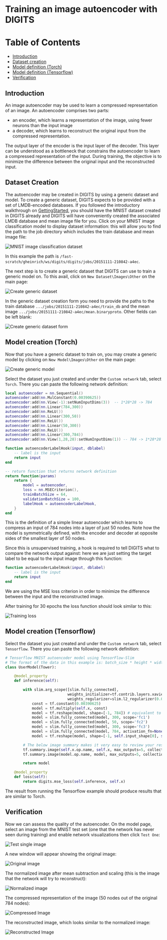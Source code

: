 # Training an image autoencoder with DIGITS

Table of Contents
=================
* [Introduction](#introduction)
* [Dataset creation](#dataset-creation)
* [Model definition (Torch)](#model-creation-torch)
* [Model definition (Tensorflow)](#model-creation-tensorflow)
* [Verification](#verification)

## Introduction

An image autoencoder may be used to learn a compressed representation of an image. An autoencoder comprises two parts:
- an encoder, which learns a representation of the image, using fewer neurons than the input image
- a decoder, which learns to reconstruct the original input from the compressed representation.

The output layer of the encoder is the input layer of the decoder. This layer can be understood as a bottleneck that constrains the autoencoder to learn a compressed representation of the input.
During training, the objective is to minimize the difference between the original input and the reconstructed input.

## Dataset Creation

The autoencoder may be created in DIGITS by using a generic dataset and model. To create a generic dataset, DIGITS expects to be provided with a set of LMDB-encoded databases.
If you followed the introductory walkthrough on [GettingStarted](../../docs/GettingStarted.md), you should have the MNIST dataset created in DIGITS already and DIGITS will have conveniently created the associated LMDB database and mean image file for you.
Click on your MNIST image classification model to display dataset information: this will allow you to find the path to the job directory which includes the train database and mean image file:

![MNIST image classification dataset](mnist-classification-dataset.png)

In this example the path is `/fast-scratch/gheinrich/ws/digits/digits/jobs/20151111-210842-a4ec`.

The next step is to create a generic dataset that DIGITS can use to train a generic model on. To this avail, click on `New Dataset\Images\Other` on the main page:

![Create generic dataset](create-generic-dataset.png)

In the generic dataset creation form you need to provide the paths to the train database `.../jobs/20151111-210842-a4ec/train_db` and the mean image `.../jobs/20151111-210842-a4ec/mean.binaryproto`. Other fields can be left blank:

![Create generic dataset form](create-generic-dataset-form.png)

## Model creation (Torch)

Now that you have a generic dataset to train on, you may create a generic model by clicking on `New Model\Images\Other` on the main page:

![Create generic model](create-model.png)

Select the dataset you just created and under the `Custom network` tab, select `Torch`. There you can paste the following network definition:
```lua
local autoencoder = nn.Sequential()
autoencoder:add(nn.MulConstant(0.00390625))
autoencoder:add(nn.View(-1):setNumInputDims(3))  -- 1*28*28 -> 784
autoencoder:add(nn.Linear(784,300))
autoencoder:add(nn.ReLU())
autoencoder:add(nn.Linear(300,50))
autoencoder:add(nn.ReLU())
autoencoder:add(nn.Linear(50,300))
autoencoder:add(nn.ReLU())
autoencoder:add(nn.Linear(300,784))
autoencoder:add(nn.View(1,28,28):setNumInputDims(1)) -- 784 -> 1*28*28

function autoencoderLabelHook(input, dblabel)
    -- label is the input
    return input
end

-- return function that returns network definition
return function(params)
    return {
        model = autoencoder,
        loss = nn.MSECriterion(),
        trainBatchSize = 64,
        validationBatchSize = 100,
        labelHook = autoencoderLabelHook,
    }
end
```

This is the definition of a simple linear autoencoder which learns to compress an input of 784 nodes into a layer of just 50 nodes. Note how the model is symmetrically defined,
with the encoder and decoder at opposite sides of the smallest layer of 50 nodes.

Since this is unsupervised training, a hook is required to tell DIGITS what to compare the network output against: here we are just setting the target label to be equal to
the input image through this function:

```lua
function autoencoderLabelHook(input, dblabel)
    -- label is the input
    return input
end
```

We are using the MSE loss criterion in order to minimize the difference between the input and the reconstructed image.

After training for 30 epochs the loss function should look similar to this:

![Training loss](training-loss.png)

## Model creation (Tensorflow)

Select the dataset you just created and under the `Custom network` tab, select `Tensorflow`. There you can paste the following network definition:
```python
# Tensorflow MNIST autoencoder model using TensorFlow-Slim
# The format of the data in this example is: batch_size * height * width * channel
class UserModel(Tower):

    @model_property
    def inference(self):

        with slim.arg_scope([slim.fully_connected],
                            weights_initializer=tf.contrib.layers.xavier_initializer(),
                            weights_regularizer=slim.l2_regularizer(0.0005) ):
            const = tf.constant(0.00390625)
            model = tf.multiply(self.x, const)
            model = tf.reshape(model, shape=[-1, 784]) # equivalent to `model = slim.flatten(_x)`
            model = slim.fully_connected(model, 300, scope='fc1')
            model = slim.fully_connected(model, 50, scope='fc2')
            model = slim.fully_connected(model, 300, scope='fc3')
            model = slim.fully_connected(model, 784, activation_fn=None, scope='fc4')
            model = tf.reshape(model, shape=[-1, self.input_shape[0], self.input_shape[1], self.input_shape[2]])

        # The below image summary makes it very easy to review your result
        tf.summary.image(self.x.op.name, self.x, max_outputs=5, collections=['summaries'])
        tf.summary.image(model.op.name, model, max_outputs=5, collections=['summaries'])

        return model

    @model_property
    def loss(self):
        return digits.mse_loss(self.inference, self.x)
```

The result from running the Tensorflow example should produce results that are similar to Torch.

## Verification

Now we can assess the quality of the autoencoder. On the model page, select an image from the MNIST test set (one that the network has never seen during training) and
enable network visualizations then click `Test One`:

![Test single image](test-single-image.png)

A new window will appear showing the original image:

![Original image](original-image.png)

The normalized image after mean subtraction and scaling (this is the image that the network will try to reconstruct):

![Normalized image](normalized-image.png)

The compressed representation of the image (50 nodes out of the original 784 nodes):

![Compressed Image](compressed-image.png)

The reconstructed image, which looks similar to the normalized image:

![Reconstructed Image](reconstructed-image.png)



